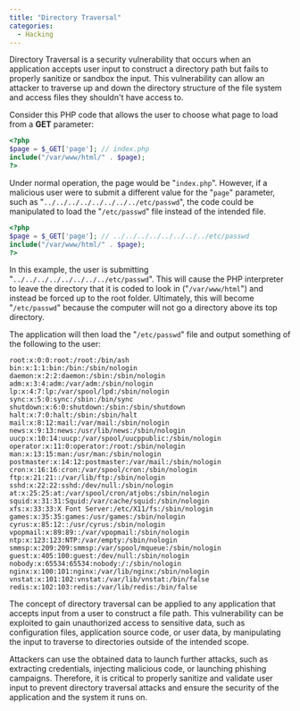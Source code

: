 ```yaml
---
title: "Directory Traversal"
categories:
  - Hacking
---
```



Directory Traversal is a security vulnerability that occurs when an
application accepts user input to construct a directory path but fails to
properly sanitize or sandbox the input. This vulnerability can allow an
attacker to traverse up and down the directory structure of the file system
and access files they shouldn't have access to.

Consider this PHP code that allows the user to choose what page to load from a
**GET** parameter:

```php
<?php
$page = $_GET['page']; // index.php
include("/var/www/html/" . $page);
?>
```

Under normal operation, the page would be "`index.php`". However, if a
malicious user were to submit a different value for the "`page`" parameter,
such as "`../../../../../../../../etc/passwd`", the code could be manipulated
to load the "`/etc/passwd`" file instead of the intended file.

```php
<?php
$page = $_GET['page']; // ../../../../../../../../etc/passwd
include("/var/www/html/" . $page);
?>
```

In this example, the user is submitting
"`../../../../../../../../etc/passwd`". This will cause the PHP interpreter to
leave the directory that it is coded to look in ("`/var/www/html`") and
instead be forced up to the root folder. Ultimately, this will become
"`/etc/passwd`" because the computer will not go a directory above its top
directory.

The application will then load the "`/etc/passwd`" file and output something
of the following to the user:

```
root:x:0:0:root:/root:/bin/ash
bin:x:1:1:bin:/bin:/sbin/nologin
daemon:x:2:2:daemon:/sbin:/sbin/nologin
adm:x:3:4:adm:/var/adm:/sbin/nologin
lp:x:4:7:lp:/var/spool/lpd:/sbin/nologin
sync:x:5:0:sync:/sbin:/bin/sync
shutdown:x:6:0:shutdown:/sbin:/sbin/shutdown
halt:x:7:0:halt:/sbin:/sbin/halt
mail:x:8:12:mail:/var/mail:/sbin/nologin
news:x:9:13:news:/usr/lib/news:/sbin/nologin
uucp:x:10:14:uucp:/var/spool/uucppublic:/sbin/nologin
operator:x:11:0:operator:/root:/sbin/nologin
man:x:13:15:man:/usr/man:/sbin/nologin
postmaster:x:14:12:postmaster:/var/mail:/sbin/nologin
cron:x:16:16:cron:/var/spool/cron:/sbin/nologin
ftp:x:21:21::/var/lib/ftp:/sbin/nologin
sshd:x:22:22:sshd:/dev/null:/sbin/nologin
at:x:25:25:at:/var/spool/cron/atjobs:/sbin/nologin
squid:x:31:31:Squid:/var/cache/squid:/sbin/nologin
xfs:x:33:33:X Font Server:/etc/X11/fs:/sbin/nologin
games:x:35:35:games:/usr/games:/sbin/nologin
cyrus:x:85:12::/usr/cyrus:/sbin/nologin
vpopmail:x:89:89::/var/vpopmail:/sbin/nologin
ntp:x:123:123:NTP:/var/empty:/sbin/nologin
smmsp:x:209:209:smmsp:/var/spool/mqueue:/sbin/nologin
guest:x:405:100:guest:/dev/null:/sbin/nologin
nobody:x:65534:65534:nobody:/:/sbin/nologin
nginx:x:100:101:nginx:/var/lib/nginx:/sbin/nologin
vnstat:x:101:102:vnstat:/var/lib/vnstat:/bin/false
redis:x:102:103:redis:/var/lib/redis:/bin/false
```

The concept of directory traversal can be applied to any application that
accepts input from a user to construct a file path. This vulnerability can be
exploited to gain unauthorized access to sensitive data, such as configuration
files, application source code, or user data, by manipulating the input to
traverse to directories outside of the intended scope.

Attackers can use the obtained data to launch further attacks, such as
extracting credentials, injecting malicious code, or launching phishing
campaigns. Therefore, it is critical to properly sanitize and validate user
input to prevent directory traversal attacks and ensure the security of the
application and the system it runs on.
